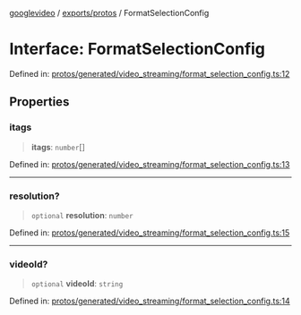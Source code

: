 [googlevideo](../../../README.md) / [exports/protos](../README.md) / FormatSelectionConfig

# Interface: FormatSelectionConfig

Defined in: [protos/generated/video\_streaming/format\_selection\_config.ts:12](https://github.com/LuanRT/googlevideo/blob/cc730b4dbadc5ae882d6aa28d716e442943577fa/protos/generated/video_streaming/format_selection_config.ts#L12)

## Properties

### itags

> **itags**: `number`[]

Defined in: [protos/generated/video\_streaming/format\_selection\_config.ts:13](https://github.com/LuanRT/googlevideo/blob/cc730b4dbadc5ae882d6aa28d716e442943577fa/protos/generated/video_streaming/format_selection_config.ts#L13)

***

### resolution?

> `optional` **resolution**: `number`

Defined in: [protos/generated/video\_streaming/format\_selection\_config.ts:15](https://github.com/LuanRT/googlevideo/blob/cc730b4dbadc5ae882d6aa28d716e442943577fa/protos/generated/video_streaming/format_selection_config.ts#L15)

***

### videoId?

> `optional` **videoId**: `string`

Defined in: [protos/generated/video\_streaming/format\_selection\_config.ts:14](https://github.com/LuanRT/googlevideo/blob/cc730b4dbadc5ae882d6aa28d716e442943577fa/protos/generated/video_streaming/format_selection_config.ts#L14)
